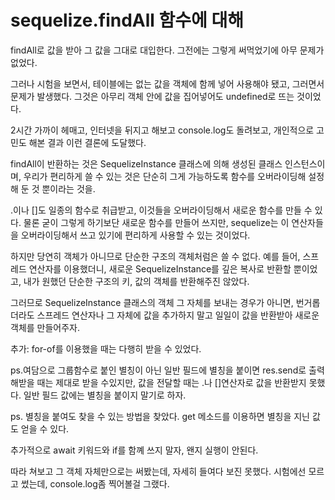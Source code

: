 # sequelize.findAll 함수에 대해

findAll로 값을 받아 그 값을 그대로 대입한다. 그전에는 그렇게 써먹었기에 아무 문제가 없었다.

그러나 시험을 보면서, 테이블에는 없는 값을 객체에 함께 넣어 사용해야 됐고, 그러면서 문제가 발생했다. 그것은 아무리 객체 안에 값을 집어넣어도 undefined로 뜨는 것이었다.

2시간 가까이 헤매고, 인터넷을 뒤지고 해보고 console.log도 돌려보고, 개인적으로 고민도 해본 결과 이런 결론에 도달했다.

findAll이 반환하는 것은 SequelizeInstance 클래스에 의해 생성된 클래스 인스턴스이며, 우리가 편리하게 쓸 수 있는 것은 단순히 그게 가능하도록 함수를 오버라이딩해 설정해 둔 것 뿐이라는 것을.

.이나 []도 일종의 함수로 취급받고, 이것들을 오버라이딩해서 새로운 함수를 만들 수 있다. 물론 굳이 그렇게 하기보단 새로운 함수를 만들어 쓰지만, sequelize는 이 연산자들을 오버라이딩해서 쓰고 있기에 편리하게 사용할 수 있는 것이었다.

하지만 당연히 객체가 아니므로 단순한 구조의 객체처럼은 쓸 수 없다. 예를 들어, 스프레드 연산자를 이용했더니, 새로운 SequelizeInstance를 깊은 복사로 반환할 뿐이었고, 내가 원했던 단순한 구조의 키, 값의 객체를 반환해주진 않았다.

그러므로 SequelizeInstance 클래스의 객체 그 자체를 보내는 경우가 아니면, 번거롭더라도 스프레드 연산자나 그 자체에 값을 추가하지 말고 일일이 값을 반환받아 새로운 객체를 만들어주자.

추가: for-of를 이용했을 때는 다행히 받을 수 있었다.

ps.여담으로 그룹함수로 붙인 별칭이 아닌 일반 필드에 별칭을 붙이면 res.send로 출력해받을 때는 제대로 받을 수있지만, 값을 전달할 때는 .나 []연산자로 값을 반환받지 못했다. 일반 필드 값에는 별칭을 붙이지 말기로 하자.

ps. 별칭을 붙여도 찾을 수 있는 방법을 찾았다. get 메소드를 이용하면 별칭을 지닌 값도 얻을 수 있다.

추가적으로 await 키워드와 if를 함꼐 쓰지 말자, 왠지 실행이 안된다.

따라 쳐보고 그 객체 자체만으로는 써봤는데, 자세히 들여다 보진 못했다.
시험에선 모르고 썼는데, console.log좀 찍어볼걸 그랬다.
